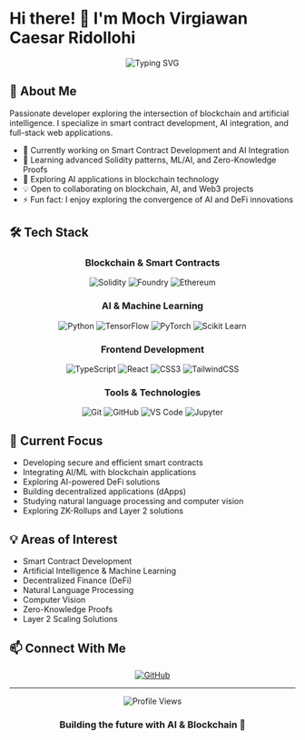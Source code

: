 # Hi there! 👋 I'm Moch Virgiawan Caesar Ridollohi

<div align="center">
  <img src="https://readme-typing-svg.demolab.com?font=Fira+Code&duration=3000&pause=1000&color=2C8CF7&center=true&vCenter=true&width=435&lines=;Smart+Contract+Developer;AI+%26+Blockchain+Enthusiast" alt="Typing SVG" />
</div>

## 💫 About Me

Passionate developer exploring the intersection of blockchain and artificial intelligence. I specialize in smart contract development, AI integration, and full-stack web applications.

- 🔭 Currently working on Smart Contract Development and AI Integration
- 🌱 Learning advanced Solidity patterns, ML/AI, and Zero-Knowledge Proofs
- 🤖 Exploring AI applications in blockchain technology
- 💡 Open to collaborating on blockchain, AI, and Web3 projects
- ⚡ Fun fact: I enjoy exploring the convergence of AI and DeFi innovations

## 🛠️ Tech Stack

<div align="center">

### Blockchain & Smart Contracts
![Solidity](https://img.shields.io/badge/-Solidity-363636?style=for-the-badge&logo=solidity&logoColor=white)
![Foundry](https://img.shields.io/badge/-Foundry-000000?style=for-the-badge)
![Ethereum](https://img.shields.io/badge/-Ethereum-3C3C3D?style=for-the-badge&logo=ethereum&logoColor=white)

### AI & Machine Learning
![Python](https://img.shields.io/badge/-Python-3776AB?style=for-the-badge&logo=python&logoColor=white)
![TensorFlow](https://img.shields.io/badge/-TensorFlow-FF6F00?style=for-the-badge&logo=tensorflow&logoColor=white)
![PyTorch](https://img.shields.io/badge/-PyTorch-EE4C2C?style=for-the-badge&logo=pytorch&logoColor=white)
![Scikit Learn](https://img.shields.io/badge/-Scikit%20Learn-F7931E?style=for-the-badge&logo=scikit-learn&logoColor=white)

### Frontend Development
![TypeScript](https://img.shields.io/badge/-TypeScript-3178C6?style=for-the-badge&logo=typescript&logoColor=white)
![React](https://img.shields.io/badge/-React-61DAFB?style=for-the-badge&logo=react&logoColor=black)
![CSS3](https://img.shields.io/badge/-CSS3-1572B6?style=for-the-badge&logo=css3&logoColor=white)
![TailwindCSS](https://img.shields.io/badge/-TailwindCSS-06B6D4?style=for-the-badge&logo=tailwindcss&logoColor=white)

### Tools & Technologies
![Git](https://img.shields.io/badge/-Git-F05032?style=for-the-badge&logo=git&logoColor=white)
![GitHub](https://img.shields.io/badge/-GitHub-181717?style=for-the-badge&logo=github&logoColor=white)
![VS Code](https://img.shields.io/badge/-VS%20Code-007ACC?style=for-the-badge&logo=visual-studio-code&logoColor=white)
![Jupyter](https://img.shields.io/badge/-Jupyter-F37626?style=for-the-badge&logo=jupyter&logoColor=white)

</div>

## 🎯 Current Focus

- Developing secure and efficient smart contracts
- Integrating AI/ML with blockchain applications
- Exploring AI-powered DeFi solutions
- Building decentralized applications (dApps)
- Studying natural language processing and computer vision
- Exploring ZK-Rollups and Layer 2 solutions

## 💡 Areas of Interest

- Smart Contract Development
- Artificial Intelligence & Machine Learning
- Decentralized Finance (DeFi)
- Natural Language Processing
- Computer Vision
- Zero-Knowledge Proofs
- Layer 2 Scaling Solutions

## 📫 Connect With Me

<div align="center">
  
[![GitHub](https://img.shields.io/badge/GitHub-100000?style=for-the-badge&logo=github&logoColor=white)](https://github.com/mvirgiawancr)

</div>

---
<div align="center">
  <img src="https://komarev.com/ghpvc/?username=mvirgiawancr&color=blueviolet" alt="Profile Views" />
  
  ### Building the future with AI & Blockchain 🚀
</div>
